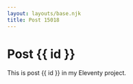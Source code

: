 ```yaml
---
layout: layouts/base.njk
title: Post 15018
---
```


# Post {{ id }}

This is post {{ id }} in my Eleventy project.
